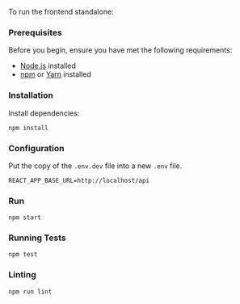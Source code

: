 To run the frontend standalone:

### Prerequisites

Before you begin, ensure you have met the following requirements:

- [Node.js](https://nodejs.org/) installed
- [npm](https://www.npmjs.com/) or [Yarn](https://yarnpkg.com/) installed


### Installation

Install dependencies:

```shell
npm install
```

### Configuration

Put the copy of the `.env.dev` file into a new `.env` file. 

```shell
REACT_APP_BASE_URL=http://localhost/api
```

### Run

```shell
npm start
```

### Running Tests

```shell
npm test
```

### Linting

```shell
npm run lint
```